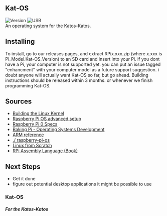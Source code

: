## Kat-OS
![Version][Screen04] ![USB][NoUSB]<br>
An operating system for the Katos-Katos.

## Installing
To install, go to our releases pages, and extract RPix.xxx.zip (where x.xxx is Pi_Model.Kat-OS_Version) to an SD card and insert into your Pi. if you dont have a Pi, your computer is not supported yet. you can put an issue tagged "enhancment" with your computer model as a future support suggestion. i doubt anyone will actually want Kat-OS so far, but go ahead. Building instructions should be released within 3 months. or whenever we finish programming Kat-OS.

## Sources
 * [Building the Linux Kernel](https://www.raspberrypi.com/documentation/computers/linux_kernel.html#building-the-kernel-locally)
 * [Raspberry Pi OS advanced setup](https://elinux.org/RPi_Advanced_Setup)
 * [Raspberry Pi 0 Specs](https://cdn.sparkfun.com/assets/learn_tutorials/6/7/6/PiZero_1.pdf)
 * [Baking Pi - Operating Systems Development](https://www.cl.cam.ac.uk/projects/raspberrypi/tutorials/os/downloads.html)
 * [ARM reference](https://www.keil.com/support/man/docs/armasm/armasm_dom1361289850039.htm)
 * [./ raspberry-pi-os](https://s-matyukevich.github.io/raspberry-pi-os/docs/lesson01/rpi-os.html)
 * [Linux from Scratch](https://www.linuxfromscratch.org/lfs/read.html)
 * [RPi Assembly Language (Book)](https://www.brucesmith.info/rosal.html)

## Next Steps
 * Get it done
 * figure out potential desktop applications it might be possible to use

### Kat-OS
##### For the Katos-Katos

[OK01]: https://img.shields.io/badge/Version-OK01-blue
[OK02]: https://img.shields.io/badge/Version-OK02-blue
[OK03]: https://img.shields.io/badge/Version-OK03-blue
[OK04]: https://img.shields.io/badge/Version-OK04-blue
[OK05]: https://img.shields.io/badge/Version-OK05-blue
[Screen01]: https://img.shields.io/badge/Version-Screen01-blue
[Screen02]: https://img.shields.io/badge/Version-Screen02-blue
[Screen03]: https://img.shields.io/badge/Version-Screen03-blue
[Screen04]: https://img.shields.io/badge/Version-Screen04-blue
[Input01]: https://img.shields.io/badge/Version-Input01-blue
[Input02]: https://img.shields.io/badge/Version-Input02-blue

[NoUSB]: https://img.shields.io/badge/USB-No-brightgreen
[USB]: https://img.shields.io/badge/USB-Yes-brightgreen
